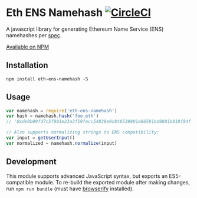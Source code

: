 # Eth ENS Namehash [![CircleCI](https://circleci.com/gh/:lyswatter/eth-ens-namehash.svg?style=svg)](https://circleci.com/gh/danfinlay/eth-ens-namehash)

A javascript library for generating Ethereum Name Service (ENS) namehashes per [spec](https://github.com/ethereum/EIPs/issues/137).

[Available on NPM](https://www.npmjs.com/package/eth-ens-namehash)

## Installation

`npm install eth-ens-namehash -S`

## Usage

```javascript
var namehash = require('eth-ens-namehash')
var hash = namehash.hash('foo.eth')
// '0xde9b09fd7c5f901e23a3f19fecc54828e9c848539801e86591bd9801b019f84f'

// Also supports normalizing strings to ENS compatibility:
var input = getUserInput()
var normalized = namehash.normalize(input)
```

## Development

This module supports advanced JavaScript syntax, but exports an ES5-compatible module. To re-build the exported module after making changes, run `npm run bundle` (must have [browserify](http://browserify.org/) installed).

